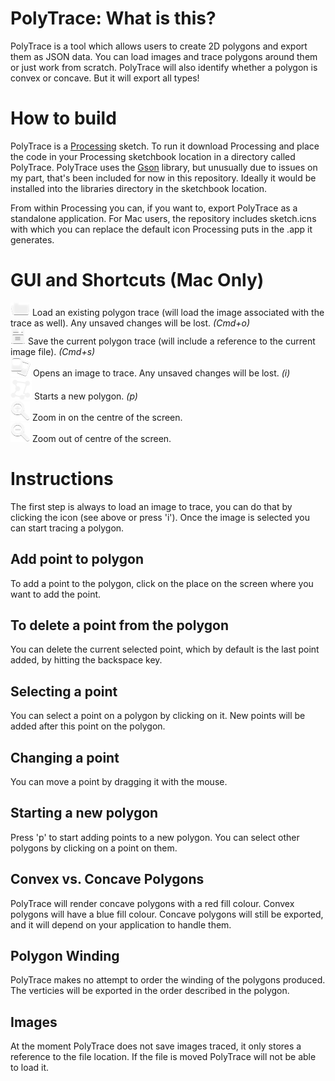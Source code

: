 
# PolyTrace: What is this?

PolyTrace is a tool which allows users to create 2D polygons and export them as JSON data. You can load images and trace polygons around them or just work from scratch. PolyTrace will also identify whether a polygon is convex or concave. But it will export all types!

# How to build

PolyTrace is a [Processing](http://processing.org/) sketch. To run it download Processing and place the code in your Processing sketchbook location in a directory called PolyTrace. PolyTrace uses the [Gson](http://code.google.com/p/google-gson/) library, but unusually due to issues on my part, that's been included for now in this repository. Ideally it would be installed into the libraries directory in the sketchbook location.

From within Processing you can, if you want to, export PolyTrace as a standalone application. For Mac users, the repository includes sketch.icns with which you can replace the default icon Processing puts in the .app it generates. 

# GUI and Shortcuts (Mac Only)
![Load Existing Polygon Definition](data/folder.png)
Load an existing polygon trace (will load the image associated with the trace as well). Any unsaved changes will be lost. _(Cmd+o)_  
![Save Current Polygon Definition](data/save.png)
Save the current polygon trace (will include a reference to the current image file). _(Cmd+s)_  
![Select Image to Trace](data/picture.png)
Opens an image to trace. Any unsaved changes will be lost. _(i)_  
![Start New Polygon](data/polygon.png)
Starts a new polygon. _(p)_  
![Zoom In](data/zoomin.png)
Zoom in on the centre of the screen.  
![Zoom Out](data/zoomout.png)
Zoom out of centre of the screen.  

# Instructions

The first step is always to load an image to trace, you can do that by clicking the icon (see above or press 'i'). Once the image is selected you can start tracing a polygon.

## Add point to polygon
To add a point to the polygon, click on the place on the screen where you want to add the point.

## To delete a point from the polygon
You can delete the current selected point, which by default is the last point added, by hitting the backspace key.

## Selecting a point
You can select a point on a polygon by clicking on it. New points will be added after this point on the polygon.

## Changing a point
You can move a point by dragging it with the mouse.

## Starting a new polygon
Press 'p' to start adding points to a new polygon. You can select other polygons by clicking on a point on them.

## Convex vs. Concave Polygons
PolyTrace will render concave polygons with a red fill colour. Convex polygons will have a blue fill colour. Concave polygons will still be exported, and it will depend on your application to handle them.

## Polygon Winding
PolyTrace makes no attempt to order the winding of the polygons produced. The verticies will be exported in the order described in the polygon. 

## Images
At the moment PolyTrace does not save images traced, it only stores a reference to the file location. If the file is moved PolyTrace will not be able to load it.